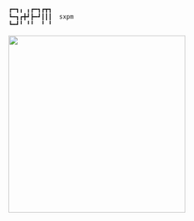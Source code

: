```bash
┏━┓╻ ╻┏━┓┏┳┓
┗━┓┏╋┛┣━┛┃┃┃  sxpm
┗━┛╹ ╹╹  ╹ ╹
```

<img src="https://media.giphy.com/media/xUA7b8VnHVOMeTawFO/giphy.gif" width="350">
